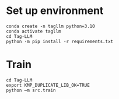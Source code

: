 # Set up environment

```
conda create -n tagllm python=3.10
conda activate tagllm
cd Tag-LLM
python -m pip install -r requirements.txt
```

# Train
```
cd Tag-LLM
export KMP_DUPLICATE_LIB_OK=TRUE
python –m src.train
```